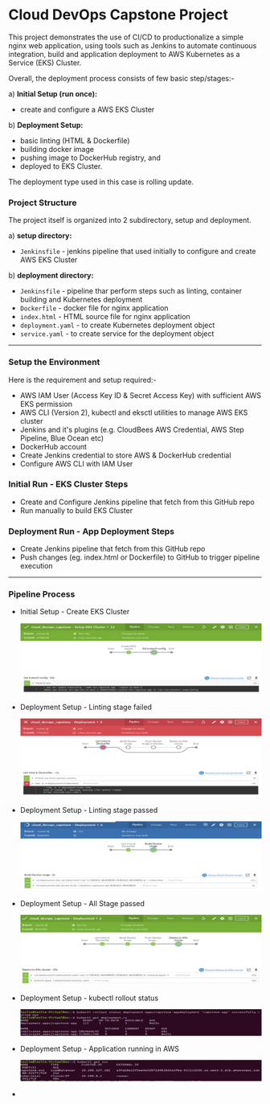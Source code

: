 # Cloud DevOps Capstone Project

This project demonstrates the use of CI/CD to  productionalize a simple nginx web application, using tools such as Jenkins to automate continuous integration, build and application deployment to AWS Kubernetes as a Service (EKS) Cluster. 

Overall, the deployment process consists of few basic step/stages:-

a) **Initial Setup (run once):**
* create and configure a AWS EKS Cluster


b) **Deployment Setup:**
* basic linting (HTML & Dockerfile)
* building docker image
* pushing image to DockerHub registry, and
* deployed to EKS Cluster.

The deployment type used in this case is rolling update.


### Project Structure
The project itself is organized into 2 subdirectory, setup and deployment.

a) **setup directory:** 
* `Jenkinsfile` - jenkins pipeline that used initially to configure and create AWS EKS Cluster

b) **deployment directory:**
* `Jenkinsfile` - pipeline thar perform steps such as linting, container building and Kubernetes deployment
* `Dockerfile` - docker file for nginx application
* `index.html` - HTML source file for nginx application
* `deployment.yaml` - to create Kubernetes deployment object
* `service.yaml` - to create service for the deployment object

---

### Setup the Environment
Here is the requirement and setup required:-
* AWS IAM User (Access Key ID & Secret Access Key) with sufficient AWS EKS permission
* AWS CLI (Version 2), kubectl and eksctl utilities to manage AWS EKS cluster 
* Jenkins and it's plugins (e.g. CloudBees AWS Credential, AWS Step Pipeline, Blue Ocean etc)
* DockerHub account
* Create Jenkins credential to store AWS & DockerHub credential
* Configure AWS CLI with IAM User 

### Initial Run - EKS Cluster Steps

* Create and Configure Jenkins pipeline that fetch from this GitHub repo
* Run manually to build EKS Cluster

### Deployment Run - App Deployment Steps

* Create Jenkins pipeline that fetch from this GitHub repo
* Push changes (eg. index.html or Dockerfile) to GitHub to trigger pipeline execution

---
### Pipeline Process
- Initial Setup - Create EKS Cluster

    ![Create EKS Cluster](images/01_eks_cluster.jpg)


- Deployment Setup - Linting stage failed

    ![Linting stage failed](images/02_lint_failed.jpg)


- Deployment Setup - Linting stage passed

    ![Linting stage passed](images/03_lint_passed.jpg)


- Deployment Setup - All Stage passed

    ![All Stage passed](images/04_all_passed.jpg)


- Deployment Setup - kubectl rollout status

    ![kubectl rollout status](images/05_rollout_status.jpg)


- Deployment Setup - Application running in AWS

    ![Application running in AWS](images/06_app_running.jpg)

-
